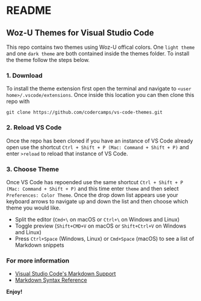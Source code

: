 # README

## Woz-U Themes for Visual Studio Code

This repo contains two themes using Woz-U offical colors. One `light theme` and one `dark theme` are both contained inside the themes folder. To install the theme follow the steps below.

### 1. Download

To install the theme extension first open the terminal and navigate to `<user home>/.vscode/extensions`. Once inside this location you can then clone this repo with

```text
git clone https://github.com/codercamps/vs-code-themes.git
```

### 2. Reload VS Code

Once the repo has been cloned if you have an instance of VS Code already open use the shortcut `Ctrl + Shift + P (Mac: Command + Shift + P)` and enter `>reload` to reload that instance of VS Code.

### 3. Choose Theme

Once VS Code has repoended use the same shortcut `Ctrl + Shift + P (Mac: Command + Shift + P)` and this time enter `theme` and then select `Preferences: Color Theme`. Once the drop down list appears use your keyboard arrows to navigate up and down the list and then choose which theme you would like.

* Split the editor (`Cmd+\` on macOS or `Ctrl+\` on Windows and Linux)
* Toggle preview (`Shift+CMD+V` on macOS or `Shift+Ctrl+V` on Windows and Linux)
* Press `Ctrl+Space` (Windows, Linux) or `Cmd+Space` (macOS) to see a list of Markdown snippets

### For more information

* [Visual Studio Code's Markdown Support](http://code.visualstudio.com/docs/languages/markdown)
* [Markdown Syntax Reference](https://help.github.com/articles/markdown-basics/)

**Enjoy!**
